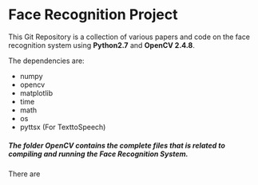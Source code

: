 # Face Recognition Project

This Git Repository is a collection of various papers and code on the face recognition system using **Python2.7** and **OpenCV 2.4.8**.

The dependencies are:
* numpy
* opencv
* matplotlib
* time
* math
* os
* pyttsx (For TexttoSpeech)

##### The folder *OpenCV* contains the complete files that is related to compiling and running the Face Recognition System.

There are 